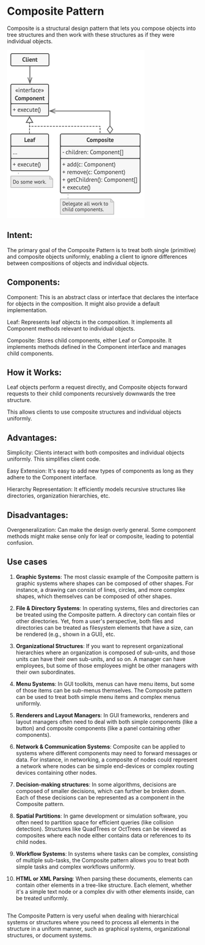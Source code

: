# Composite Pattern

Composite is a structural design pattern that lets you compose objects into tree structures and then work with these structures as if they were individual objects.

![Structure](structure.png)

## Intent:
The primary goal of the Composite Pattern is to treat both single (primitive) and composite objects uniformly, enabling a client to ignore differences between compositions of objects and individual objects.

## Components:
Component: This is an abstract class or interface that declares the interface for objects in the composition. It might also provide a default implementation.

Leaf: Represents leaf objects in the composition. It implements all Component methods relevant to individual objects.

Composite: Stores child components, either Leaf or Composite. It implements methods defined in the Component interface and manages child components.

## How it Works:
Leaf objects perform a request directly, and Composite objects forward requests to their child components recursively downwards the tree structure.

This allows clients to use composite structures and individual objects uniformly.

## Advantages:
Simplicity: Clients interact with both composites and individual objects uniformly. This simplifies client code.

Easy Extension: It's easy to add new types of components as long as they adhere to the Component interface.

Hierarchy Representation: It efficiently models recursive structures like directories, organization hierarchies, etc.

## Disadvantages:
Overgeneralization: Can make the design overly general. Some component methods might make sense only for leaf or composite, leading to potential confusion.

## Use cases
1. **Graphic Systems**:
The most classic example of the Composite pattern is graphic systems where shapes can be composed of other shapes. For instance, a drawing can consist of lines, circles, and more complex shapes, which themselves can be composed of other shapes.

2. **File & Directory Systems**:
In operating systems, files and directories can be treated using the Composite pattern. A directory can contain files or other directories. Yet, from a user's perspective, both files and directories can be treated as filesystem elements that have a size, can be rendered (e.g., shown in a GUI), etc.

3. **Organizational Structures**:
If you want to represent organizational hierarchies where an organization is composed of sub-units, and those units can have their own sub-units, and so on. A manager can have employees, but some of those employees might be other managers with their own subordinates.

4. **Menu Systems**:
In GUI toolkits, menus can have menu items, but some of those items can be sub-menus themselves. The Composite pattern can be used to treat both simple menu items and complex menus uniformly.

5. **Renderers and Layout Managers**:
In GUI frameworks, renderers and layout managers often need to deal with both simple components (like a button) and composite components (like a panel containing other components).

6. **Network & Communication Systems**:
Composite can be applied to systems where different components may need to forward messages or data. For instance, in networking, a composite of nodes could represent a network where nodes can be simple end-devices or complex routing devices containing other nodes.

7. **Decision-making structures**:
In some algorithms, decisions are composed of smaller decisions, which can further be broken down. Each of these decisions can be represented as a component in the Composite pattern.

8. **Spatial Partitions**:
In game development or simulation software, you often need to partition space for efficient queries (like collision detection). Structures like QuadTrees or OctTrees can be viewed as composites where each node either contains data or references to its child nodes.

9. **Workflow Systems**:
In systems where tasks can be complex, consisting of multiple sub-tasks, the Composite pattern allows you to treat both simple tasks and complex workflows uniformly.

10. **HTML or XML Parsing**:
When parsing these documents, elements can contain other elements in a tree-like structure. Each element, whether it's a simple text node or a complex div with other elements inside, can be treated uniformly.

##
The Composite Pattern is very useful when dealing with hierarchical systems or structures where you need to process all elements in the structure in a uniform manner, such as graphical systems, organizational structures, or document systems.
